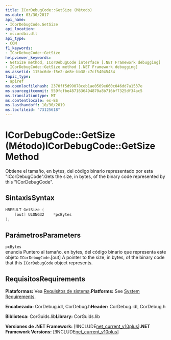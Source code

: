 ```yaml
---
title: ICorDebugCode::GetSize (Método)
ms.date: 03/30/2017
api_name:
- ICorDebugCode.GetSize
api_location:
- mscordbi.dll
api_type:
- COM
f1_keywords:
- ICorDebugCode::GetSize
helpviewer_keywords:
- GetSize method, ICorDebugCode interface [.NET Framework debugging]
- ICorDebugCode::GetSize method [.NET Framework debugging]
ms.assetid: 115bc6de-f5e2-4e8e-bb38-c7cf54045434
topic_type:
- apiref
ms.openlocfilehash: 2370ff5d99078ceb1ae0509e660c046dd7a1537e
ms.sourcegitcommit: 559fcfbe4871636494870a8b716bf7325df34ac5
ms.translationtype: MT
ms.contentlocale: es-ES
ms.lasthandoff: 10/30/2019
ms.locfileid: "73125618"
---
```

# <a name="icordebugcodegetsize-method"></a><span data-ttu-id="ce547-102">ICorDebugCode::GetSize (Método)</span><span class="sxs-lookup"><span data-stu-id="ce547-102">ICorDebugCode::GetSize Method</span></span>

<span data-ttu-id="ce547-103">Obtiene el tamaño, en bytes, del código binario representado por esta "ICorDebugCode".</span><span class="sxs-lookup"><span data-stu-id="ce547-103">Gets the size, in bytes, of the binary code represented by this "ICorDebugCode".</span></span>

## <a name="syntax"></a><span data-ttu-id="ce547-104">Sintaxis</span><span class="sxs-lookup"><span data-stu-id="ce547-104">Syntax</span></span>

```cpp
HRESULT GetSize (
    [out] ULONG32    *pcBytes
);
```

## <a name="parameters"></a><span data-ttu-id="ce547-105">Parámetros</span><span class="sxs-lookup"><span data-stu-id="ce547-105">Parameters</span></span>

`pcBytes`  
<span data-ttu-id="ce547-106">enuncia Puntero al tamaño, en bytes, del código binario que representa este objeto `ICorDebugCode`.</span><span class="sxs-lookup"><span data-stu-id="ce547-106">[out] A pointer to the size, in bytes, of the binary code that this `ICorDebugCode` object represents.</span></span>

## <a name="requirements"></a><span data-ttu-id="ce547-107">Requisitos</span><span class="sxs-lookup"><span data-stu-id="ce547-107">Requirements</span></span>

<span data-ttu-id="ce547-108">**Plataformas:** Vea [Requisitos de sistema](../../get-started/system-requirements.md).</span><span class="sxs-lookup"><span data-stu-id="ce547-108">**Platforms:** See [System Requirements](../../get-started/system-requirements.md).</span></span>

<span data-ttu-id="ce547-109">**Encabezado:** CorDebug.idl, CorDebug.h</span><span class="sxs-lookup"><span data-stu-id="ce547-109">**Header:** CorDebug.idl, CorDebug.h</span></span>

<span data-ttu-id="ce547-110">**Biblioteca:** CorGuids.lib</span><span class="sxs-lookup"><span data-stu-id="ce547-110">**Library:** CorGuids.lib</span></span>

<span data-ttu-id="ce547-111">**Versiones de .NET Framework:** [!INCLUDE[net_current_v10plus](../../../../includes/net-current-v10plus-md.md)]</span><span class="sxs-lookup"><span data-stu-id="ce547-111">**.NET Framework Versions:** [!INCLUDE[net_current_v10plus](../../../../includes/net-current-v10plus-md.md)]</span></span>
